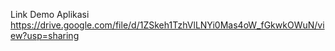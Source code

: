 Link Demo Aplikasi https://drive.google.com/file/d/1ZSkeh1TzhVlLNYi0Mas4oW_fGkwkOWuN/view?usp=sharing
